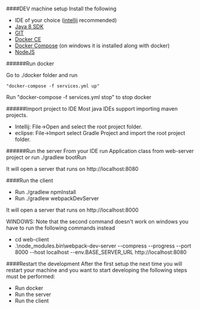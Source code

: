 ####DEV machine setup
Install the following
- IDE of your choice ([intellij](https://www.jetbrains.com/idea/) recommended)
- [Java 8 SDK](http://www.oracle.com/technetwork/java/javase/downloads/jdk8-downloads-2133151.html)
- [GIT](https://git-scm.com/)
- [Docker CE](https://www.docker.com/products/overview)
- [Docker Compose](https://docs.docker.com/compose/install/) (on windows it is installed along with docker)
- [NodeJS](https://nodejs.org/en/)

######Run docker

Go to ./docker folder and run

    "docker-compose -f services.yml up"

Run "docker-compose -f services.yml stop" to stop docker

######Import project to IDE
Most java IDEs support importing maven projects. 

- Intellij: File->Open and select the root project folder.
- eclipse: File->Import select Gradle Project and import the root project folder.

######Run the server
From your IDE run Application class from web-server project or run ./gradlew bootRun

It will open a server that runs on http://localhost:8080

####Run the client
- Run ./gradlew npmInstall
- Run ./gradlew webpackDevServer

It will open a server that runs on http://localhost:8000

WINDOWS: Note that the second command doesn't work on windows you have to run the following commands instead
- cd web-client
- .\node_modules\.bin\webpack-dev-server --compress --progress --port 8000 --host localhost --env.BASE_SERVER_URL http://localhost:8080

####Restart the development
After the first setup the next time you will restart your machine and you want to start developing the following steps must be performed:
- Run docker
- Run the server
- Run the client